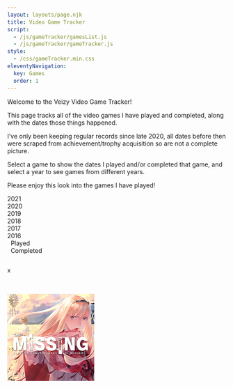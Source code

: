 ```yaml
---
layout: layouts/page.njk
title: Video Game Tracker
script:
  - /js/gameTracker/gamesList.js
  - /js/gameTracker/gameTracker.js
style:
  - /css/gameTracker.min.css
eleventyNavigation:
  key: Games
  order: 1
---
```


Welcome to the Veizy Video Game Tracker!

This page tracks all of the video games I have played and completed, along with the dates those things happened.

I’ve only been keeping regular records since late 2020, all dates before then were scraped from achievement/trophy acquisition so are not a complete picture.

Select a game to show the dates I played and/or completed that game, and select a year to see games from different years.

Please enjoy this look into the games I have played!

<div class="year 2021 yearChosen">2021</div>
<div class="year 2020">2020</div>
<div class="year 2019">2019</div>
<div class="year 2018">2018</div>
<div class="year 2017">2017</div>
<div class="year 2016">2016</div>

<div class="examples">
    <div class="playedExample"><span>&nbsp;</span> Played</div>
    <div class="completedExample"><span>&nbsp;</span> Completed</div>
</div>

<div id="gameTrackerTop">

<table class="yearTable">
<thead></thead>
<tbody id="yearTableBody"></tbody>
</table>

<div id="gameInformation">
        <div id="infoClose">x</div>
        <img id="gameImg">
        <div id="gameName"></div>
        <div id="gamePlatform"></div>
</div>

</div>
<div id='gameDate'><h2></h2></div>
<div id='gamesIcons'>
<img src="img/0.jpg">
</div>